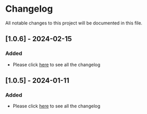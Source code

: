 # Changelog

All notable changes to this project will be documented in this file.
## [1.0.6] - 2024-02-15

### Added

- Please click [here](https://github.com/lsretailomni/lsmag-two/blob/2.6.0/CHANGELOG.md#260---2024-02-15)  to see all the changelog

## [1.0.5] - 2024-01-11

### Added

- Please click [here](https://github.com/lsretailomni/lsmag-two/blob/master/CHANGELOG.md#250---2024-01-11)  to see all the changelog
